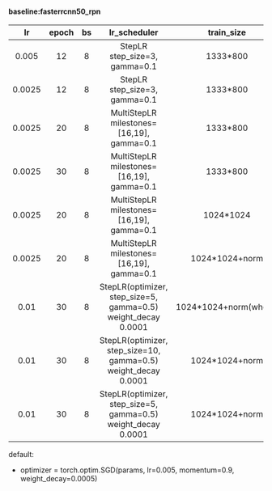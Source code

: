 #### baseline:fasterrcnn50_rpn
| lr | epoch | bs | lr_scheduler | train_size | precision |
| :----:| :----: | :----: | :----: | :----: | :----: |
| 0.005 | 12 | 8 |  StepLR step_size=3, gamma=0.1 | 1333*800 | 0.6354 |
| 0.0025 | 12 | 8 | StepLR step_size=3, gamma=0.1 |   1333*800 |0.6410 |
| 0.0025 | 20 | 8 | MultiStepLR milestones=[16,19], gamma=0.1 | 1333*800 | 0.6548 |
| 0.0025 | 30 | 8 | MultiStepLR milestones=[16,19], gamma=0.1 | 1333*800 | 0.6567 |
| 0.0025 | 20 | 8 | MultiStepLR milestones=[16,19], gamma=0.1 | 1024*1024 | 0.6595 |
| 0.0025 | 20 | 8 | MultiStepLR milestones=[16,19], gamma=0.1 | 1024*1024+norm | 0.6647 |
| 0.01 |30 | 8 | StepLR(optimizer, step_size=5, gamma=0.5) weight_decay 0.0001 |1024*1024+norm(wheat)|0.6390|
| 0.01 |30 | 8 | StepLR(optimizer, step_size=10, gamma=0.5) weight_decay 0.0001 |1024*1024+norm |0.6292|
| 0.01 |30 | 8 | StepLR(optimizer, step_size=5, gamma=0.5) weight_decay 0.0001 |1024*1024+norm |0.6704|

default:
* optimizer = torch.optim.SGD(params, lr=0.005, momentum=0.9, weight_decay=0.0005)